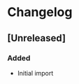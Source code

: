# Changelog

<!-- Follow the guidelines at: https://keepachangelog.com/ -->

## [Unreleased]

### Added

- Initial import
